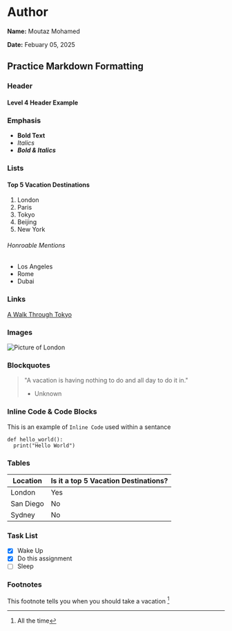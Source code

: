 # Author
**Name:** Moutaz Mohamed

**Date:** Febuary 05, 2025

## Practice Markdown Formatting

### Header
#### Level 4 Header Example

### Emphasis
- **Bold Text**
- *Italics*
- ***Bold & Italics***

### Lists

#### Top 5 Vacation Destinations
1. London
2. Paris
3. Tokyo
4. Beijing
5. New York

###### Honroable Mentions
- Los Angeles
- Rome
- Dubai

### Links
[A Walk Through Tokyo](https://www.youtube.com/watch?v=Ze42hH2GzHc "Tour Through Tokyo")

### Images
![Picture of London](dylan.jpg)

### Blockquotes
> "A vacation is having nothing to do and all day to do it in."
>  - Unknown

### Inline Code & Code Blocks
This is an example of `Inline Code` used within a sentance

```
def hello_world():
  print("Hello World")
```

### Tables
|Location|Is it a top 5 Vacation Destinations?|
|-------------------|-------------------------|
|London             |Yes                      |
|San Diego          |No                       |
|Sydney             |No                       |

### Task List
- [x] Wake Up
- [x] Do this assignment
- [ ] Sleep

### Footnotes
This footnote tells you when you should take a vacation [^1]

[^1]: All the time
